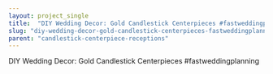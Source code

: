 ```yaml
---
layout: project_single
title:  "DIY Wedding Decor: Gold Candlestick Centerpieces #fastweddingplanning"
slug: "diy-wedding-decor-gold-candlestick-centerpieces-fastweddingplanning"
parent: "candlestick-centerpiece-receptions"
---
```

DIY Wedding Decor: Gold Candlestick Centerpieces #fastweddingplanning